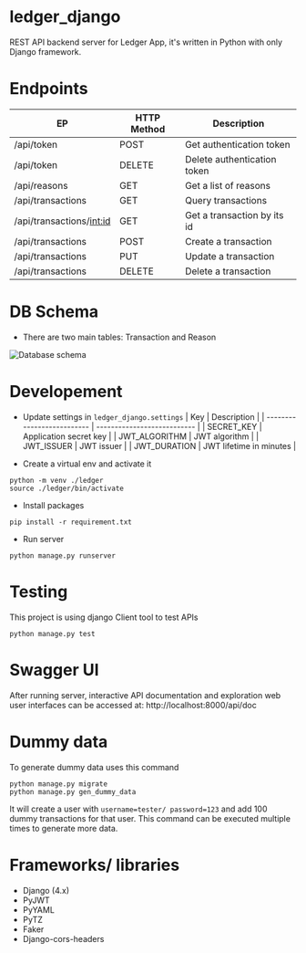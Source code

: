 # ledger_django

REST API backend server for Ledger App, it's written in Python with only Django framework.

# Endpoints

| EP                         | HTTP Method | Description                 |
| -------------------------- | ----------- | --------------------------- |
| /api/token                 | POST        | Get authentication token    |
| /api/token                 | DELETE      | Delete authentication token |
| /api/reasons               | GET         | Get a list of reasons       |
| /api/transactions          | GET         | Query transactions          |
| /api/transactions/<int:id> | GET         | Get a transaction by its id |
| /api/transactions          | POST        | Create a transaction        |
| /api/transactions          | PUT         | Update a transaction        |
| /api/transactions          | DELETE      | Delete a transaction        |

# DB Schema

-   There are two main tables: Transaction and Reason

![Database schema](https://raw.githubusercontent.com/vespaiach/ledger_django/main/db.jpg)

# Developement

-   Update settings in `ledger_django.settings`
    | Key | Description |
    | -------------------------- | --------------------------- |
    | SECRET_KEY | Application secret key |
    | JWT_ALGORITHM | JWT algorithm |
    | JWT_ISSUER | JWT issuer |
    | JWT_DURATION | JWT lifetime in minutes |

-   Create a virtual env and activate it

```
python -m venv ./ledger
source ./ledger/bin/activate
```

-   Install packages

```
pip install -r requirement.txt
```

-   Run server

```
python manage.py runserver
```

# Testing

This project is using django Client tool to test APIs

```
python manage.py test
```

# Swagger UI

After running server, interactive API documentation and exploration web user interfaces can be accessed at: http://localhost:8000/api/doc

# Dummy data

To generate dummy data uses this command

```
python manage.py migrate
python manage.py gen_dummy_data
```

It will create a user with `username=tester/ password=123` and add 100 dummy transactions for that user. This command can be executed multiple times to generate more data.

# Frameworks/ libraries

-   Django (4.x)
-   PyJWT
-   PyYAML
-   PyTZ
-   Faker
-   Django-cors-headers
